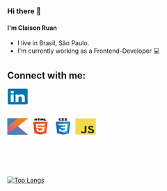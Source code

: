### Hi there :wave:
#### I'm Claison Ruan
- I live in Brasil, São Paulo.
- I'm currently working as a Frontend-Developer :computer:

## Connect with me:
<a href="https://www.linkedin.com/in/claisonruan/" target="_blank">
    <img align="center" alt="claison-linkedin" height="38" width="48" src="https://raw.githubusercontent.com/devicons/devicon/master/icons/linkedin/linkedin-original.svg"
    style="max-width:100%;">
</a>
<br><br>

<p>
    <a target="_blank">
        <img align="center" alt="Kotlin" height="38" width="48" src="https://raw.githubusercontent.com/devicons/devicon/master/icons/kotlin/kotlin-original.svg"
         style="max-width:100%;">
    </a>
    <a target="_blank">
        <img align="center" alt="html" height="38" width="48" src="https://raw.githubusercontent.com/devicons/devicon/master/icons/html5/html5-original-wordmark.svg"
         style="max-width:100%;">
    </a>
    <a target="_blank">
        <img align="center" alt="css" height="38" width="48" src="https://raw.githubusercontent.com/devicons/devicon/master/icons/css3/css3-original-wordmark.svg"
         style="max-width:100%;">
    </a>
    <a target="_blank">
        <img align="center" alt="javascript" height="38" width="48" src="https://raw.githubusercontent.com/devicons/devicon/master/icons/javascript/javascript-original.svg"
         style="max-width:100%;">
    </a>
</p>

<br><br>
<br><br>

[![Top Langs](https://github-readme-stats.vercel.app/api/top-langs/?username=claison1107&layout=compact&theme=dracula)](https://github.com/claison1107/github-readme-stats)

